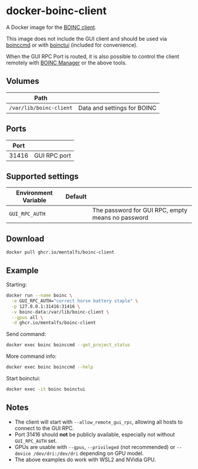 # docker-boinc-client

A Docker image for the [BOINC client](https://packages.debian.org/stable/boinc-client).

This image does not include the GUI client and should be used via [boinccmd](https://manpages.debian.org/stable/boinc-client/boinccmd.1.en.html) or with [boinctui](https://packages.debian.org/stable/boinctui) (included for convenience).

When the GUI RPC Port is routed, it is also possible to control the client remotely with [BOINC Manager](https://boinc.berkeley.edu/wiki/BOINC_Manager) or the above tools.

## Volumes

| Path                    |                             |
|-------------------------|------------------------------
| `/var/lib/boinc-client` | Data and settings for BOINC |

## Ports

| Port  |              |
|-------|---------------
| 31416 | GUI RPC port |

## Supported settings

| Environment Variable | Default |                                                     |
|----------------------|---------|-----------------------------------------------------|
| `GUI_RPC_AUTH`       | ` `     | The password for GUI RPC, empty means no password   |

## Download

```
docker pull ghcr.io/mentalfs/boinc-client
```

## Example

Starting:
```bash
docker run --name boinc \
  -e GUI_RPC_AUTH="correct horse battery staple" \
  -p 127.0.0.1:31416:31416 \
  -v boinc-data:/var/lib/boinc-client \
  --gpus all \
  -d ghcr.io/mentalfs/boinc-client
```

Send command:
```bash
docker exec boinc boinccmd --get_project_status
```

More command info:
```bash
docker exec boinc boinccmd --help
```

Start boinctui:
```bash
docker exec -it boinc boinctui
```


## Notes

* The client will start with `--allow_remote_gui_rpc`, allowing all hosts to connect to the GUI RPC.
* Port 31416 should **not** be publicly available, especially not without `GUI_RPC_AUTH` set.
* GPUs are usable with `--gpus`, `--privileged` (not recommended) or `--device /dev/dri:/dev/dri` depending on GPU model.
* The above examples do work with WSL2 and NVidia GPU.
